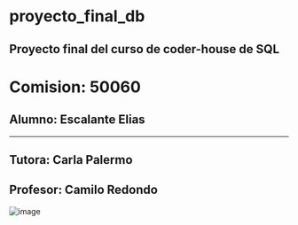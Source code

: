 # proyecto_final_db
Proyecto final del curso de coder-house de SQL
----
# Comision: 50060
## Alumno: Escalante Elias
----
## Tutora: Carla Palermo
## Profesor: Camilo Redondo

![image](https://github.com/eliasescalante/proyecto_final_db/blob/main/Capture_base.JPG)

